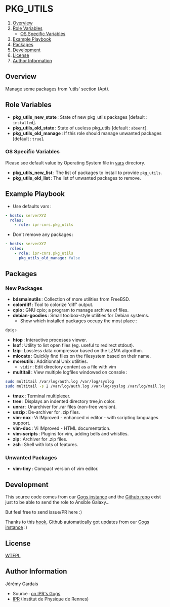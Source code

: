# PKG_UTILS

1. [Overview](#overview)
2. [Role Variables](#role-variables)
     * [OS Specific Variables](#os-specific-variables)
3. [Example Playbook](#example-playbook)
4. [Packages](#packages)
5. [Development](#development)
5. [License](#license)
6. [Author Information](#author-information)

## Overview

Manage some packages from 'utils' section (Apt).

## Role Variables

* **pkg_utils_new_state** : State of new pkg_utils packages [default : `installed`].
* **pkg_utils_old_state** : State of useless pkg_utils [default : `absent`].
* **pkg_utils_old_manage** : If this role should manage unwanted packages [default : `true`].

### OS Specific Variables

Please see default value by Operating System file in [vars][vars directory] directory.

* **pkg_utils_new_list** : The list of packages to install to provide `pkg_utils`.
* **pkg_utils_old_list** : The list of unwanted packages to remove.

## Example Playbook

* Use defaults vars :

``` yml
- hosts: serverXYZ
  roles:
    - role: ipr-cnrs.pkg_utils
```

* Don't remove any packages :

``` yml
- hosts: serverXYZ
  roles:
    - role: ipr-cnrs.pkg_utils
      pkg_utils_old_manage: false
```

## Packages

### New Packages
* **bdsmainutils** : Collection of more utilities from FreeBSD.
* **colordiff** : Tool to colorize 'diff' output.
* **cpio** : GNU cpio; a program to manage archives of files.
* **debian-goodies** : Small toolbox-style utilities for Debian systems.
  * Show which installed packages occupy the most place :

``` sh
dpigs
```

* **htop** : Interactive processes viewer.
* **lsof** : Utility to list open files (eg. useful to redirect stdout).
* **lzip** : Lossless data compressor based on the LZMA algorithm.
* **mlocate** : Quickly find files on the filesystem based on their name.
* **moreutils** : Additionnal Unix utilities.
  * `vidir` : Edit directory content as a file with vim
* **multitail** : View multiple logfiles windowed on console :

``` sh
sudo multitail /var/log/auth.log /var/log/syslog
sudo multitail -s 2 /var/log/auth.log /var/log/syslog /var/log/mail.log
```

* **tmux** : Terminal multiplexer.
* **tree** : Displays an indented directory tree,in color.
* **unrar** : Unarchiver for .rar files (non-free version).
* **unzip** : De-archiver for .zip files.
* **vim-nox** : Vi IMproved - enhanced vi editor - with scripting languages support.
* **vim-doc** : Vi IMproved - HTML documentation.
* **vim-scripts** : Plugins for vim, adding bells and whistles.
* **zip** : Archiver for .zip files.
* **zsh** : Shell with lots of features.

### Unwanted Packages
* **vim-tiny** : Compact version of vim editor.

## Development

This source code comes from our [Gogs instance][pkg_utils source] and the [Github repo][pkg_utils github] exist just to be able to send the role to Ansible Galaxy…

But feel free to send issue/PR here :)

Thanks to this [hook][gogs to github hook], Github automatically got updates from our [Gogs instance][pkg_utils source] :)

## License

[WTFPL][wtfpl website]

## Author Information

Jérémy Gardais
* Source : [on IPR's Gogs][pkg_utils source]
* [IPR][ipr website] (Institut de Physique de Rennes)

[vars directory]: ./vars
[gogs to github hook]: https://stackoverflow.com/a/21998477
[pkg_utils source]: https://git.ipr.univ-rennes1.fr/cellinfo/ansible.pkg_utils
[pkg_utils github]: https://github.com/ipr-cnrs/pkg_utils
[wtfpl website]: http://www.wtfpl.net/about/
[ipr website]: https://ipr.univ-rennes1.fr/
